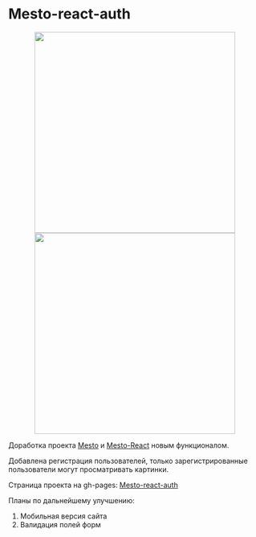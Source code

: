 # Mesto-react-auth
<div align=center>
  <img src="https://github.com/Rafforty/react-mesto-auth/assets/96177295/17a7ff7a-5dd3-413e-9ddb-0833b51e6e62" width=400px>
  <img src="https://github.com/Rafforty/mesto-react/assets/96177295/9fcd8e1d-c235-4143-9c7d-34b10859d734" width=400px>
</div>


Доработка проекта [Mesto](https://github.com/Rafforty/mesto) и [Mesto-React](https://github.com/Rafforty/mesto-react) новым функционалом. 

Добавлена регистрация пользователей, только зарегистрированные пользователи могут просматривать картинки.

Страница проекта на gh-pages: [Mesto-react-auth](https://rafforty.github.io/react-mesto-auth/)

Планы по дальнейшему улучшению:

1. Мобильная версия сайта
2. Валидация полей форм
